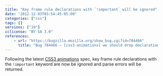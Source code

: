 ```yaml
---
title: "Key frame rule declarations with `!important` will be ignored"
date: "2012-12-03T03:54:45-05:00"
categories: ["css"]
tags: []
versions: ["19"]
cclicense: "BY-SA 3.0"
references:
    - url: "https://bugzilla.mozilla.org/show_bug.cgi?id=784466"
      title: "Bug 784466 – [css3-animations] we should drop declarations in keyframe rules that have !important"
---
```

Following the latest [CSS3 animations](https://developer.mozilla.org/docs/Web/Guide/CSS/Using_CSS_animations) spec, key frame rule declarations with the `!important` keyword are now be ignored and parse errors will be returned.
